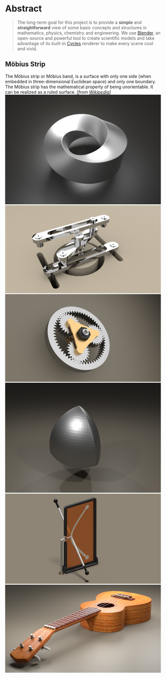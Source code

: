 # Abstract
> The long-term goal for this project is to provide a **simple** and **straightforward** view of some basic concepts and structures in mathematics, physics, chemistry and engineering. We use [Blender](https://www.blender.org/), an open-source and powerful tool to create scientific models and take advantage of its built-in [Cycles](https://www.cycles-renderer.org/) renderer to make every scene cool and vivid.

## Möbius Strip
The Möbius strip or Möbius band, is a surface with only one side (when embedded in three-dimensional Euclidean space) and only one boundary. The Möbius strip has the mathematical property of being unorientable. It can be realized as a ruled surface. *[from [Wikipedia](https://en.wikipedia.org/wiki/M%C3%B6bius_strip)]*
![](https://github.com/SoldierDown/work_space/blob/master/blender_animation/image/mobius.png)
![](https://github.com/SoldierDown/work_space/blob/master/blender_animation/image/differential0.00.png)
![](https://github.com/SoldierDown/work_space/blob/master/blender_animation/image/planet_gear_drive1.jpg)
![](https://github.com/SoldierDown/work_space/blob/master/blender_animation/image/reuleaux_triangle.png)
![](https://github.com/SoldierDown/work_space/blob/master/blender_animation/image/ruled_surface_test.png)
![](https://github.com/SoldierDown/work_space/blob/master/blender_animation/image/ukulele.png)
